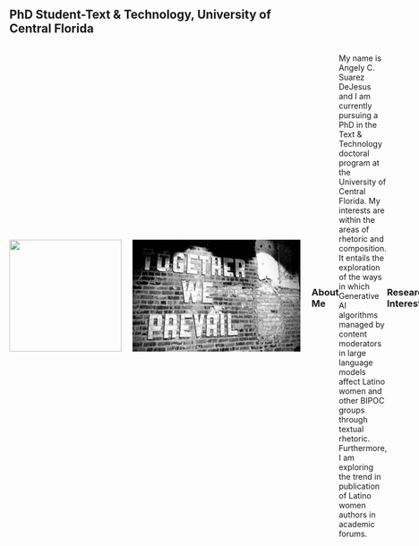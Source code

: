 ## PhD Student-Text & Technology, University of Central Florida
<div style="display: flex; align-items: center;">

  <img src="https://github.com/user-attachments/assets/ffe372ef-71ce-4491-8097-48fa7006a7ea" width="200" height="200" style="margin-right: 20px;"/>
  
  <img src="assets/css/IMG_3851 (1).jpg" width="300" height="200" style="margin-right: 20px;"/>

### About Me
My name is Angely C. Suarez DeJesus and I am currently pursuing a PhD in the Text & Technology doctoral program at  the University of Central Florida. 
My interests are within the areas of rhetoric and composition. It entails the exploration of the ways in which Generative AI algorithms managed by content moderators in large language models affect Latino women and other BIPOC groups through textual rhetoric. Furthermore, I am exploring the trend in publication of Latino women authors in academic forums. 

### Research Interests
- Technical Professional Communication
- Digital Humanities
- Digital Media

---

## My World
I love family and travel...The beach is my happy place!!
<div style="display: flex; align-items: center;">

  <img src="assets/css/IMG_3227.jpg" width="275" height="200" style="margin-right: 20px;"/>
  
  <img src="assets/css/IMG_4718.jpg" width="250" height="200" style="margin-right: 20px;"/>

  <img src="assets/css/IMG_1627.jpg" width="350" height="200" style="margin-right: 20px;"/>

---
# My Hobby
In my free time, I love to take pictures of anything that sparks my curiosity or creates a unique moment. I like using technological tools and test their editing limitation to either alter reality through their editing features or simply, capture that which has true beauty... NATURE ITSELF! Hence, with my little ole' cell phone, I captured these and played with editing its high contrasts. 
<div style="display: flex; align-items: center;">

  <img src="assets/css/Bike riding image.jpg" width="275" height="200" style="margin-right: 20px;"/>
  <p In memory of Bob! Rest in well our fearless captain!/p>
  
  ### Nature
  <img src="assets/css/IMG_2171.jpg" width="250" height="200" style="margin-right: 20px;"/>

  <img src="assets/css/IMG_2174.jpg" width="350" height="200" style="margin-right: 20px;"/>

  <img src="assets/css/IMG_2190.jpg" width="350" height="200" style="margin-right: 20px;"/>

  <img src="assets/css/IMG_2198.jpg" width="350" height="200" style="margin-right: 20px;"/>

---
### Contact
- Email: an285811@ucf.edu

